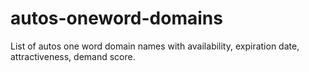 # autos-oneword-domains
List of autos one word domain names with availability, expiration date, attractiveness, demand score.

